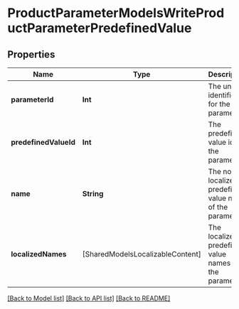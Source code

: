 # ProductParameterModelsWriteProductParameterPredefinedValue

## Properties
Name | Type | Description | Notes
------------ | ------------- | ------------- | -------------
**parameterId** | **Int** | The unique identifier for the parameter. | [optional] 
**predefinedValueId** | **Int** | The predefined value id of the parameter. | [optional] 
**name** | **String** | The non-localized predefined value name of the parameter. | [optional] 
**localizedNames** | [SharedModelsLocalizableContent] | The localized predefined value names of the parameter. | [optional] 

[[Back to Model list]](../README.md#documentation-for-models) [[Back to API list]](../README.md#documentation-for-api-endpoints) [[Back to README]](../README.md)


